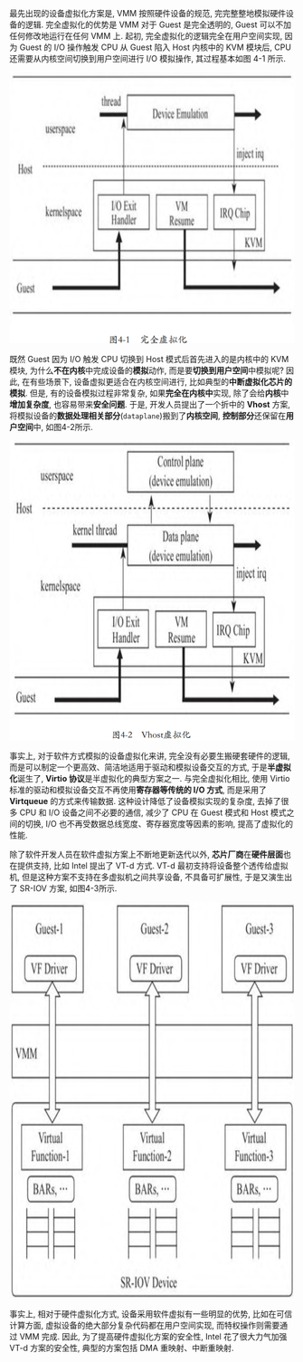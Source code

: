 
最先出现的设备虚拟化方案是, VMM 按照硬件设备的规范, 完完整整地模拟硬件设备的逻辑. 完全虚拟化的优势是 VMM 对于 Guest 是完全透明的, Guest 可以不加任何修改地运行在任何 VMM 上. 起初, 完全虚拟化的逻辑完全在用户空间实现, 因为 Guest 的 I/O 操作触发 CPU 从 Guest 陷入 Host 内核中的 KVM 模块后, CPU 还需要从内核空间切换到用户空间进行 I/O 模拟操作, 其过程基本如图 4-1 所示.

![2024-03-01-16-10-24.png](./images/2024-03-01-16-10-24.png)

既然 Guest 因为 I/O 触发 CPU 切换到 Host 模式后首先进入的是内核中的 KVM 模块, 为什么**不在内核**中完成设备的**模拟**动作, 而是要**切换到用户空间**中模拟呢? 因此, 在有些场景下, 设备虚拟更适合在内核空间进行, 比如典型的**中断虚拟化芯片的模拟**. 但是, 有的设备模拟过程非常复杂, 如果**完全在内核中**实现, 除了会给**内核**中**增加复杂度**, 也容易带来**安全问题**. 于是, 开发人员提出了一个折中的 **Vhost** 方案, 将模拟设备的**数据处理相关部分**(`dataplane`)搬到了**内核空间**, **控制部分**还保留在**用户空间**中, 如图4-2所示.

![2024-03-01-16-21-57.png](./images/2024-03-01-16-21-57.png)

事实上, 对于软件方式模拟的设备虚拟化来讲, 完全没有必要生搬硬套硬件的逻辑, 而是可以制定一个更高效、简洁地适用于驱动和模拟设备交互的方式, 于是**半虚拟化**诞生了, **Virtio 协议**是半虚拟化的典型方案之一. 与完全虚拟化相比, 使用 Virtio 标准的驱动和模拟设备交互不再使用**寄存器等传统的 I/O 方式**, 而是采用了 **Virtqueue** 的方式来传输数据. 这种设计降低了设备模拟实现的复杂度, 去掉了很多 CPU 和 I/O 设备之间不必要的通信, 减少了 CPU 在 Guest 模式和 Host 模式之间的切换, I/O 也不再受数据总线宽度、寄存器宽度等因素的影响, 提高了虚拟化的性能.

除了软件开发人员在软件虚拟方案上不断地更新迭代以外, **芯片厂商**在**硬件层面**也在提供支持, 比如 Intel 提出了 VT-d 方式. VT-d 最初支持将设备整个透传给虚拟机, 但是这种方案不支持在多虚拟机之间共享设备, 不具备可扩展性, 于是又演生出了 SR-IOV 方案, 如图4-3所示.

![2024-03-01-16-25-35.png](./images/2024-03-01-16-25-35.png)

事实上, 相对于硬件虚拟化方式, 设备采用软件虚拟有一些明显的优势, 比如在可信计算方面, 虚拟设备的绝大部分复杂代码都在用户空间实现, 而特权操作则需要通过 VMM 完成. 因此, 为了提高硬件虚拟化方案的安全性, Intel 花了很大力气加强 VT-d 方案的安全性, 典型的方案包括 DMA 重映射、中断重映射.